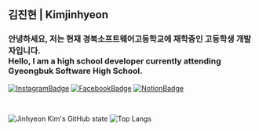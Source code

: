 <h2>김진현 | Kimjinhyeon</h2>

### 안녕하세요, 저는 현재 경북소프트웨어고등학교에 재학중인 고등학생 개발자입니다. <br>Hello, I am a high school developer currently attending Gyeongbuk Software High School.

[![InstagramBadge](https://img.shields.io/badge/instagram-ff69b4?style=flat-square&logo=instagram&logoColor=white)](https://www.instagram.com/rla._wlsgus/)
[![FacebookBadge](https://img.shields.io/badge/facebook-0866FF?style=flat-square&logo=facebook&logoColor=white)](https://www.facebook.com/profile.php?id=100043726840721&locale=ko_KR)
[![NotionBadge](https://img.shields.io/badge/notion-000000?style=flat-square&logo=notion&logoColor=white)](https://www.notion.so/Hi-My-name-is-Jinhyeon-31722725c5264c89a6e9ce86f482e610?pvs=4)

<br>

![Jinhyeon Kim's GitHub state](https://github-readme-stats.vercel.app/api?username=jinhyeon-dev&show_icons=true&theme=transparent)
![Top Langs](https://github-readme-stats.vercel.app/api/top-langs/?username=jinhyeon-dev&layout=compact&theme=transparent)
